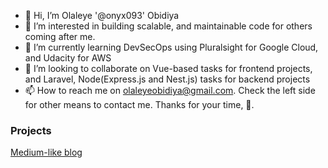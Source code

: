 - 👋 Hi, I’m Olaleye '@onyx093' Obidiya
- 👀 I’m interested in building scalable, and maintainable code for others coming after me.
- 🌱 I’m currently learning DevSecOps using Pluralsight for Google Cloud, and Udacity for AWS
- 💞️ I’m looking to collaborate on Vue-based tasks for frontend projects, and Laravel, Node(Express.js and Nest.js) tasks for backend projects
- 📫 How to reach me on olaleyeobidiya@gmail.com. Check the left side for other means to contact me. Thanks for your time, 🤔.

### Projects

[Medium-like blog](https://github.com/onyx093/runo-blog)

<!---
onyx093/onyx093 is a ✨ special ✨ repository because its `README.md` (this file) appears on your GitHub profile.
You can click the Preview link to take a look at your changes.
--->
